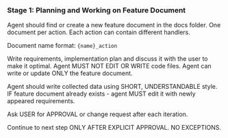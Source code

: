 ### Stage 1: Planning and Working on Feature Document

Agent should find or create a new feature document in the docs folder.
One document per action. Each action can contain different handlers.

Document name format: `{name}_action`

Write requirements, implementation plan and discuss it with the user to make it optimal. Agent MUST NOT EDIT OR WRITE code files. Agent can write or update ONLY the feature document.

Agent should write collected data using SHORT, UNDERSTANDABLE style.
IF feature document already exists - agent MUST edit it with newly appeared requirements.

Ask USER for APPROVAL or change request after each iteration.

Continue to next step ONLY AFTER EXPLICIT APPROVAL. NO EXCEPTIONS.